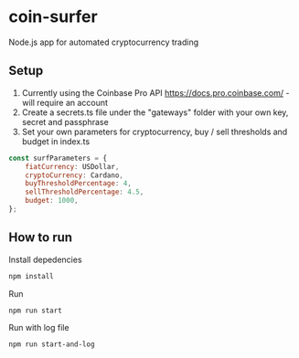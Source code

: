 # coin-surfer
Node.js app for automated cryptocurrency trading

## Setup
1. Currently using the Coinbase Pro API https://docs.pro.coinbase.com/ - will require an account
2. Create a secrets.ts file under the "gateways" folder with your own key, secret and passphrase
3. Set your own parameters for cryptocurrency, buy / sell thresholds and budget in index.ts
```JavaScript
const surfParameters = {
    fiatCurrency: USDollar,
    cryptoCurrency: Cardano,
    buyThresholdPercentage: 4,
    sellThresholdPercentage: 4.5,
    budget: 1000,
};
```
## How to run
Install depedencies
```bash
npm install
```
Run 
```bash
npm run start
```
Run with log file
```bash
npm run start-and-log
```
